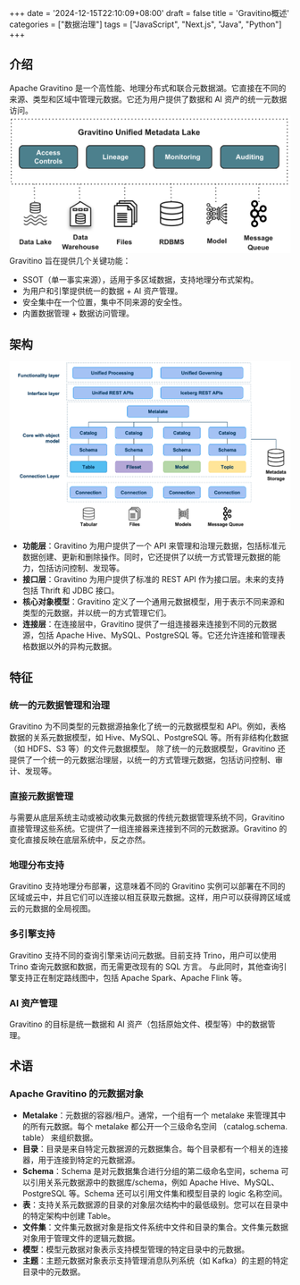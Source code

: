 +++
date = '2024-12-15T22:10:09+08:00'
draft = false
title = 'Gravitino概述'
categories = ["数据治理"]
tags = ["JavaScript", "Next.js", "Java", "Python"]
+++

## 介绍
Apache Gravitino 是一个高性能、地理分布式和联合元数据湖。它直接在不同的来源、类型和区域中管理元数据。它还为用户提供了数据和 AI 资产的统一元数据访问。
![](image1.png)
Gravitino 旨在提供几个关键功能：
- SSOT（单一事实来源），适用于多区域数据，支持地理分布式架构。
- 为用户和引擎提供统一的数据 + AI 资产管理。
- 安全集中在一个位置，集中不同来源的安全性。
- 内置数据管理 + 数据访问管理。
## 架构
![](image2.png)
- **功能层**：Gravitino 为用户提供了一个 API 来管理和治理元数据，包括标准元数据创建、更新和删除操作。同时，它还提供了以统一方式管理元数据的能力，包括访问控制、发现等。
- **接口层**：Gravitino 为用户提供了标准的 REST API 作为接口层。未来的支持包括 Thrift 和 JDBC 接口。
- **核心对象模型**：Gravitino 定义了一个通用元数据模型，用于表示不同来源和类型的元数据，并以统一的方式管理它们。
- **连接层**：在连接层中，Gravitino 提供了一组连接器来连接到不同的元数据源，包括 Apache Hive、MySQL、PostgreSQL 等。它还允许连接和管理表格数据以外的异构元数据。
## 特征
### 统一的元数据管理和治理
Gravitino 为不同类型的元数据源抽象化了统一的元数据模型和 API。例如，表格数据的关系元数据模型，如 Hive、MySQL、PostgreSQL 等。所有非结构化数据（如 HDFS、S3 等）的文件元数据模型。
除了统一的元数据模型，Gravitino 还提供了一个统一的元数据治理层，以统一的方式管理元数据，包括访问控制、审计、发现等。
### 直接元数据管理
与需要从底层系统主动或被动收集元数据的传统元数据管理系统不同，Gravitino 直接管理这些系统。它提供了一组连接器来连接到不同的元数据源。Gravitino 的变化直接反映在底层系统中，反之亦然。
### 地理分布支持
Gravitino 支持地理分布部署，这意味着不同的 Gravitino 实例可以部署在不同的区域或云中，并且它们可以连接以相互获取元数据。这样，用户可以获得跨区域或云的元数据的全局视图。
### 多引擎支持
Gravitino 支持不同的查询引擎来访问元数据。目前支持 Trino，用户可以使用 Trino 查询元数据和数据，而无需更改现有的 SQL 方言。
与此同时，其他查询引擎支持正在制定路线图中，包括 Apache Spark、Apache Flink 等。
### AI 资产管理
Gravitino 的目标是统一数据和 AI 资产（包括原始文件、模型等）中的数据管理。
## 术语
### Apache Gravitino 的元数据对象
- **Metalake**：元数据的容器/租户。通常，一个组有一个 metalake 来管理其中的所有元数据。每个 metalake 都公开一个三级命名空间 （catalog.schema. table） 来组织数据。
- **目录**：目录是来自特定元数据源的元数据集合。每个目录都有一个相关的连接器，用于连接到特定的元数据源。
- **Schema**：Schema 是对元数据集合进行分组的第二级命名空间，schema 可以引用关系元数据源中的数据库/schema，例如 Apache Hive、MySQL、PostgreSQL 等。Schema 还可以引用文件集和模型目录的 logic 名称空间。
- **表**：支持关系元数据源的目录的对象层次结构中的最低级别。您可以在目录中的特定架构中创建 Table。
- **文件集**：文件集元数据对象是指文件系统中文件和目录的集合。文件集元数据对象用于管理文件的逻辑元数据。
- **模型**：模型元数据对象表示支持模型管理的特定目录中的元数据。
- **主题**：主题元数据对象表示支持管理消息队列系统（如 Kafka）的主题的特定目录中的元数据。